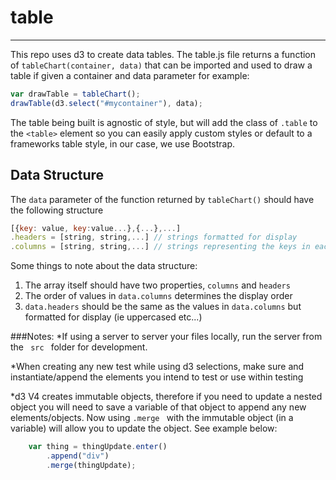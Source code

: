 # table
---
This repo uses d3 to create data tables. The table.js file returns a function of <code>tableChart(container, data)</code> that can be imported and used to draw a table if given a container and data parameter for example:
```javascript
var drawTable = tableChart();
drawTable(d3.select("#mycontainer"), data);
```
The table being built is agnostic of style, but will add the class of <code>.table</code> to the ```<table>``` element so you can easily apply custom styles or default to a frameworks table style, in our case, we use Bootstrap.

## Data Structure
The ```data``` parameter of the function returned by ```tableChart()``` should have the following structure

``` javascript
[{key: value, key:value...},{...},...]
.headers = [string, string,...] // strings formatted for display
.columns = [string, string,...] // strings representing the keys in each object of the array
```
Some things to note about the data structure:

1. The array itself should have two properties, ```columns``` and ```headers```
2. The order of values in ```data.columns``` determines the display order
3. ```data.headers``` should be the same as the values in ```data.columns``` but formatted for display (ie uppercased etc...)

###Notes:
*If using a server to server your files locally, run the server from the <code> src </code> folder for development. 

*When creating any new test while using d3 selections, make sure and instantiate/append the elements you intend to test or use within testing

*d3 V4 creates immutable objects, therefore if you need to update a nested object you will need to save a variable of that object to append any new elements/objects. Now using <code>.merge </code> with the immutable object (in a variable) will allow you to update the object. See example below:
```javascript
    var thing = thingUpdate.enter()
        .append("div")
        .merge(thingUpdate);
```
